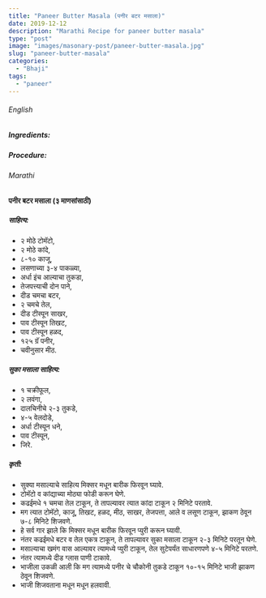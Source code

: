 ```yaml
---
title: "Paneer Butter Masala (पनीर बटर मसाला)"
date: 2019-12-12
description: "Marathi Recipe for paneer butter masala"
type: "post"
image: "images/masonary-post/paneer-butter-masala.jpg"
slug: "paneer-butter-masala"
categories: 
  - "Bhaji"
tags:
  - "paneer"
---
```



###### English



####



##### Ingredients: 







##### Procedure:









###### Marathi




#### पनीर बटर मसाला (३ माणसांसाठी)



##### साहित्य: 


- २ मोठे टोमॅटो,
- २ मोठे कांदे,
- ८-१० काजू,
- लसणाच्या ३-४ पाकळ्या,
- अर्धा इंच आल्याचा तुकडा,
- तेजपत्त्याची दोन पाने,
- दीड चमचा बटर,
- २ चमचे तेल,
- दीड टीस्पून साखर,
- पाव टीस्पून तिखट,
- पाव टीस्पून हळद,
- १२५ ग्रॅ पनीर,
- चवीनुसार मीठ.

##### सुका मसाला साहित्य:
- १ चक्रीफूल,
- २ लवंगा,
- दालचिनीचे २-३ तुकडे,
- ४-५ वेलदोडे,
- अर्धा टीस्पून धने,
- पाव टीस्पून,
- जिरे.

##### कृती: 

- सुक्या मसाल्याचे साहित्य मिक्सर मधून बारीक फिरवून घ्यावे.
- टोमॅटो व कांद्याच्या मोठ्या फोडी करून घेणे.
- कढईमधे १ चमचा तेल टाकून, ते तापल्यावर त्यात कांदा टाकून २ मिनिटे परतावे.
- मग त्यात टोमॅटो, काजू, तिखट, हळद, मीठ, साखर, तेजपत्ता, आले व लसूण टाकून, झाकण ठेवून ७-८ मिनिटे शिजवणे.
- हे सर्व गार झाले कि मिक्सर मधून बारीक फिरवून प्युरी करून घ्यावी.
- नंतर कढईमधे बटर व तेल एकत्र टाकून, ते तापल्यावर सुका मसाला टाकून २-३ मिनिटे परतून घेणे.
- मसाल्याचा खमंग वास आल्यावर त्यामध्ये प्युरी टाकून, तेल सुटेपर्यंत साधारणपणे ४-५ मिनिटे परतणे.
- नंतर त्यामध्ये दीड ग्लास पाणी टाकावे.
- भाजीला उकळी आली कि मग त्यामध्ये पनीर चे चौकोनी तुकडे टाकून १०-१५ मिनिटे भाजी झाकण ठेवून शिजवणे.
- भाजी शिजवताना मधून मधून हलवावी.
